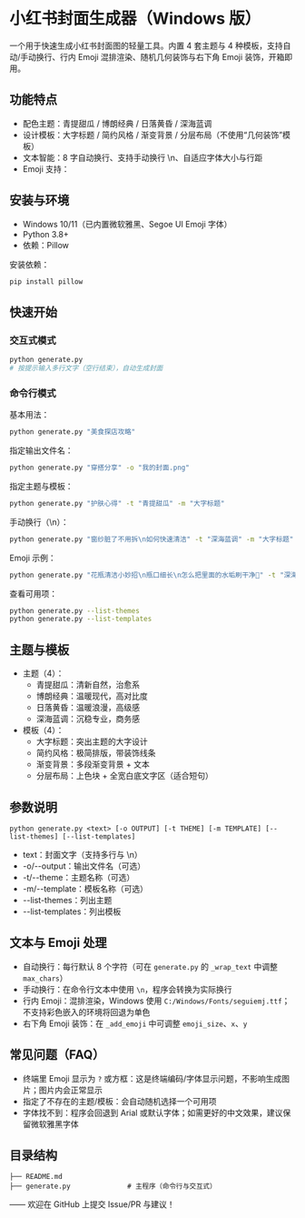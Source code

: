 # 小红书封面生成器（Windows 版）

一个用于快速生成小红书封面图的轻量工具。内置 4 套主题与 4 种模板，支持自动/手动换行、行内 Emoji 混排渲染、随机几何装饰与右下角 Emoji 装饰，开箱即用。

## 功能特点
- 配色主题：青提甜瓜 / 博朗经典 / 日落黄昏 / 深海蓝调
- 设计模板：大字标题 / 简约风格 / 渐变背景 / 分层布局（不使用“几何装饰”模板）
- 文本智能：8 字自动换行、支持手动换行 \n、自适应字体大小与行距
- Emoji 支持：

## 安装与环境
- Windows 10/11（已内置微软雅黑、Segoe UI Emoji 字体）
- Python 3.8+
- 依赖：Pillow

安装依赖：
```bash
pip install pillow
```

## 快速开始
### 交互式模式
```bash
python generate.py
# 按提示输入多行文字（空行结束），自动生成封面
```

### 命令行模式
基本用法：
```bash
python generate.py "美食探店攻略"
```
指定输出文件名：
```bash
python generate.py "穿搭分享" -o "我的封面.png"
```
指定主题与模板：
```bash
python generate.py "护肤心得" -t "青提甜瓜" -m "大字标题"
```
手动换行（\n）：
```bash
python generate.py "窗纱脏了不用拆\n如何快速清洁" -t "深海蓝调" -m "大字标题" -o "窗纱不用拆快速清洁封面.png"
```
 Emoji 示例：
```bash
python generate.py "花瓶清洁小妙招\n瓶口细长\n怎么把里面的水垢刷干净🎨" -t "深海蓝调" -m "大字标题" -o "花瓶清洁-emoji封面.png"
```
查看可用项：
```bash
python generate.py --list-themes
python generate.py --list-templates
```

## 主题与模板
- 主题（4）：
  - 青提甜瓜：清新自然，治愈系
  - 博朗经典：温暖现代，高对比度
  - 日落黄昏：温暖浪漫，高级感
  - 深海蓝调：沉稳专业，商务感
- 模板（4）：
  - 大字标题：突出主题的大字设计
  - 简约风格：极简排版，带装饰线条
  - 渐变背景：多段渐变背景 + 文本
  - 分层布局：上色块 + 全宽白底文字区（适合短句）

## 参数说明
```text
python generate.py <text> [-o OUTPUT] [-t THEME] [-m TEMPLATE] [--list-themes] [--list-templates]
```
- text：封面文字（支持多行与 \n）
- -o/--output：输出文件名（可选）
- -t/--theme：主题名称（可选）
- -m/--template：模板名称（可选）
- --list-themes：列出主题
- --list-templates：列出模板

## 文本与 Emoji 处理
- 自动换行：每行默认 8 个字符（可在 `generate.py` 的 `_wrap_text` 中调整 `max_chars`）
- 手动换行：在命令行文本中使用 `\n`，程序会转换为实际换行
- 行内 Emoji：混排渲染，Windows 使用 `C:/Windows/Fonts/seguiemj.ttf`；不支持彩色嵌入的环境将回退为单色
- 右下角 Emoji 装饰：在 `_add_emoji` 中可调整 `emoji_size`、`x`、`y`

## 常见问题（FAQ）
- 终端里 Emoji 显示为 `?` 或方框：这是终端编码/字体显示问题，不影响生成图片；图片内会正常显示
- 指定了不存在的主题/模板：会自动随机选择一个可用项
- 字体找不到：程序会回退到 Arial 或默认字体；如需更好的中文效果，建议保留微软雅黑字体

## 目录结构
```
├── README.md
├── generate.py              # 主程序（命令行与交互式）

```

—— 欢迎在 GitHub 上提交 Issue/PR 与建议！